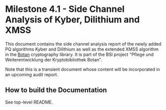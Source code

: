 # Milestone 4.1 - Side Channel Analysis of Kyber, Dilithium and XMSS

This document contains the side channel analysis report of the newly added PQ
algorithms Kyber and Dilithium as well as the extended XMSS algorithm in the
[Botan](https://botan.randombit.net/) cryptography library. It is part of the
BSI project "Pflege und Weiterentwicklung der Kryptobibliothek Botan".

Note that this is a transient document whose content will be incorporated in an
upcoming audit report.

## How to build the Documentation

See top-level README.
